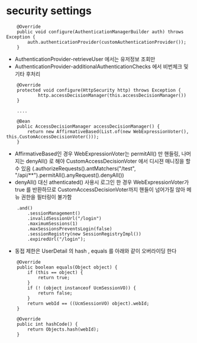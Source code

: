 # security settings

```
    @Override
    public void configure(AuthenticationManagerBuilder auth) throws Exception {
        auth.authenticationProvider(customAuthenticationProvider());
    }
```

* AuthenticationProvider-retrieveUser 에서는 유저정보 조회만
* AuthenticationProvider-additionalAuthenticationChecks 에서 비번체크 및 기타 후처리


```
    @Override
    protected void configure(HttpSecurity http) throws Exception {
            http.accessDecisionManager(this.accessDecisionManager())
    }
    
    ....
    
    @Bean
    public AccessDecisionManager accessDecisionManager() {
        return new AffirmativeBased(List.of(new WebExpressionVoter(), this.CustomAccessDecisionVoter()));
    }
```
* AffirmativeBased인 경우 WebExpressionVoter는 permitAll() 만 핸들링, 나머지는 denyAll() 로 해야 CustomAccessDecisionVoter 에서 디시젼 매니징을 할수 있음 (.authorizeRequests().antMatchers("/test", "/api/**").permitAll().anyRequest().denyAll())
* denyAll() 대신 athenticated() 사용시 로그인 한 경우 WebExpressionVoter가 true 를 반환하므로 CustomAccessDecisionVoter까지 핸들이 넘어가질 않아 메뉴 권한을 필터링이 불가함




```
    .and()
        .sessionManagement()
        .invalidSessionUrl("/login")
        .maximumSessions(1)
        .maxSessionsPreventsLogin(false)
        .sessionRegistry(new SessionRegistryImpl())
        .expiredUrl("/login");
```
* 동접 제한은 UserDetail 의 hash , equals 를 아래와 같이 오버라이딩 한다
```
	@Override
	public boolean equals(Object object) {
		if (this == object) {
			return true;
		}
		if (! (object instanceof UcmSessionVO)) {
			return false;
		}
		return webId == ((UcmSessionVO) object).webId;
	}

	@Override
	public int hashCode() {
		return Objects.hash(webId);
	}
```
